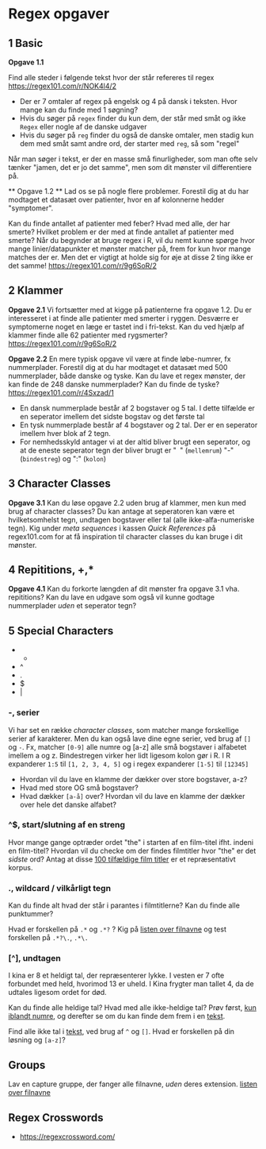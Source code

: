 # Regex opgaver


## 1 Basic
**Opgave 1.1**

Find alle steder i følgende tekst hvor der står refereres til regex https://regex101.com/r/NOK4l4/2

* Der er 7 omtaler af regex på engelsk og 4 på dansk i teksten. Hvor mange kan du finde med 1 søgning?
* Hvis du søger på `regex` finder du kun dem, der står med småt og ikke `Regex` eller nogle af de danske udgaver
* Hvis du søger på `reg` finder du også de danske omtaler, men stadig kun dem med småt samt andre ord, der starter med `reg`, så som "regel"

Når man søger i tekst, er der en masse små finurligheder, som man ofte selv tænker "jamen, det er jo det samme", men som dit mønster vil differentiere på.

** Opgave 1.2 **
Lad os se på nogle flere problemer. Forestil dig at du har modtaget et datasæt over patienter, hvor en af kolonnerne hedder "symptomer". 

Kan du finde antallet af patienter med feber? Hvad med alle, der har smerte? Hvilket problem er der med at finde antallet af patienter med smerte? Når du begynder at bruge regex i R, vil du nemt kunne spørge hvor mange linier/datapunkter et mønster matcher på, frem for kun hvor mange matches der er. Men det er vigtigt at holde sig for øje at disse 2 ting ikke er det samme! https://regex101.com/r/9g6SoR/2

## 2 Klammer

**Opgave 2.1**
Vi fortsætter med at kigge på patienterne fra opgave 1.2. Du er interesseret i at finde alle patienter med smerter i ryggen. Desværre er symptomerne noget en læge er tastet ind i fri-tekst. Kan du ved hjælp af klammer finde alle 62 patienter med rygsmerter? https://regex101.com/r/9g6SoR/2

**Opgave 2.2**
En mere typisk opgave vil være at finde løbe-numrer, fx nummerplader. Forestil dig at du har modtaget et datasæt med 500 nummerplader, både danske og tyske.
Kan du lave et regex mønster, der kan finde de 248 danske nummerplader? Kan du finde de tyske? https://regex101.com/r/4Sxzad/1

* En dansk nummerplade består af 2 bogstaver og 5 tal. I dette tilfælde er en seperator imellem det sidste bogstav og det første tal
* En tysk nummerplade består af 4 bogstaver og 2 tal. Der er en seperator imellem hver blok af 2 tegn.
* For nemhedsskyld antager vi at der altid bliver brugt een seperator, og at de eneste seperator tegn der bliver brugt er "` `" (`mellemrum`) "-" (`bindestreg`) og ":" (`kolon`)

## 3 Character Classes

**Opgave 3.1**
Kan du løse opgave 2.2 uden brug af klammer, men kun med brug af character classes? Du kan antage at seperatoren kan være et hvilketsomhelst tegn, undtagen bogstaver eller tal (alle ikke-alfa-numeriske tegn). Kig under *meta sequences* i kassen *Quick References* på regex101.com for at få inspiration til character classes du kan bruge i dit mønster.

## 4 Repititions, +,*

**Opgave 4.1**
Kan du forkorte længden af dit mønster fra opgave 3.1 vha. repititions? Kan du lave en udgave som også vil kunne godtage nummerplader *uden* et seperator tegn?

## 5 Special Characters

* -
* ^
* .
* $
* |

### -, serier
Vi har set en række *character classes*, som matcher mange forskellige serier af karakterer. Men du kan også lave dine egne serier, ved brug af `[]` og `-`. Fx, matcher `[0-9]` alle numre og [a-z] alle små bogstaver i alfabetet imellem a og z. Bindestregen virker her lidt ligesom kolon gør i R. I R expanderer `1:5` til `[1, 2, 3, 4, 5]` og i regex expanderer `[1-5]` til `[12345]`


* Hvordan vil du lave en klamme der dækker over store bogstaver, a-z?
* Hvad med store OG små bogstaver?
* Hvad dækker `[a-å]` over? Hvordan vil du lave en klamme der dækker over hele det danske alfabet?

### ^$, start/slutning af en streng

Hvor mange gange optræder ordet "the" i starten af en film-titel ifht. indeni en film-titel? Hvordan vil du checke om der findes filmtitler hvor "the" er det *sidste* ord? Antag at disse [100 tilfældige film titler](https://regex101.com/r/tFtEDu/1) er et repræsentativt korpus.

### ., wildcard / vilkårligt tegn

Kan du finde alt hvad der står i parantes i filmtitlerne? Kan du finde alle punktummer?

Hvad er forskellen på `.*` og `.*?` ? Kig på [listen over filnavne](https://regex101.com/r/blti61/1) og test forskellen på `.*?\.`, `.*\.`


### [^],  undtagen
I kina er 8 et heldigt tal, der repræsenterer lykke. I vesten er 7 ofte forbundet med held, hvorimod 13 er uheld. I Kina frygter man tallet 4, da de udtales ligesom ordet for død.

Kan du finde alle heldige tal? Hvad med alle ikke-heldige tal? Prøv først, [kun iblandt numre](https://regex101.com/r/rQDpCR/1), og derefter se om du kan finde dem frem i en [tekst](https://regex101.com/r/VvQhNO/1).

Find alle ikke tal i [tekst](https://regex101.com/r/VvQhNO/1), ved brug af `^` og `[]`. Hvad er forskellen på din løsning og `[a-z]`?



## Groups
Lav en capture gruppe, der fanger alle filnavne, *uden* deres extension. [listen over filnavne](https://regex101.com/r/blti61/1)


## Regex Crosswords

* https://regexcrossword.com/